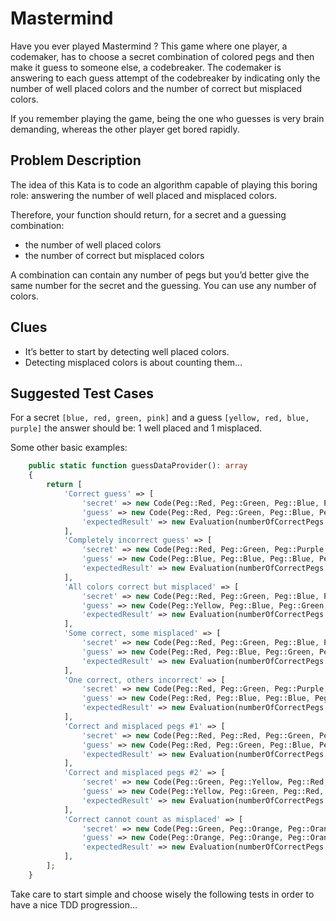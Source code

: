 # Mastermind

Have you ever played Mastermind ? This game where one player, a codemaker, has to choose a secret combination of colored pegs and then make it guess to someone else, a codebreaker. The codemaker is answering to each guess attempt of the codebreaker by indicating only the number of well placed colors and the number of correct but misplaced colors.

If you remember playing the game, being the one who guesses is very brain demanding, whereas the other player get bored rapidly.

## Problem Description

The idea of this Kata is to code an algorithm capable of playing this boring role: answering the number of well placed and misplaced colors.

Therefore, your function should return, for a secret and a guessing combination:
- the number of well placed colors
- the number of correct but misplaced colors

A combination can contain any number of pegs but you’d better give the same number for the secret and the guessing. You can use any number of colors.

## Clues

- It’s better to start by detecting well placed colors.
- Detecting misplaced colors is about counting them…

## Suggested Test Cases

For a secret `[blue, red, green, pink]` and a guess `[yellow, red, blue, purple]` the answer should be: 1 well placed and 1 misplaced.

Some other basic examples:

```php
    public static function guessDataProvider(): array
    {
        return [
            'Correct guess' => [
                'secret' => new Code(Peg::Red, Peg::Green, Peg::Blue, Peg::Yellow),
                'guess' => new Code(Peg::Red, Peg::Green, Peg::Blue, Peg::Yellow),
                'expectedResult' => new Evaluation(numberOfCorrectPegs: 4, numberOfMisplacedPegs: 0),
            ],
            'Completely incorrect guess' => [
                'secret' => new Code(Peg::Red, Peg::Green, Peg::Purple, Peg::Yellow),
                'guess' => new Code(Peg::Blue, Peg::Blue, Peg::Blue, Peg::Blue),
                'expectedResult' => new Evaluation(numberOfCorrectPegs: 0, numberOfMisplacedPegs: 0),
            ],
            'All colors correct but misplaced' => [
                'secret' => new Code(Peg::Red, Peg::Green, Peg::Blue, Peg::Yellow),
                'guess' => new Code(Peg::Yellow, Peg::Blue, Peg::Green, Peg::Red),
                'expectedResult' => new Evaluation(numberOfCorrectPegs: 0, numberOfMisplacedPegs: 4),
            ],
            'Some correct, some misplaced' => [
                'secret' => new Code(Peg::Red, Peg::Green, Peg::Blue, Peg::Yellow),
                'guess' => new Code(Peg::Red, Peg::Blue, Peg::Green, Peg::Blue),
                'expectedResult' => new Evaluation(numberOfCorrectPegs: 1, numberOfMisplacedPegs: 2),
            ],
            'One correct, others incorrect' => [
                'secret' => new Code(Peg::Red, Peg::Green, Peg::Purple, Peg::Yellow),
                'guess' => new Code(Peg::Red, Peg::Blue, Peg::Blue, Peg::Blue),
                'expectedResult' => new Evaluation(numberOfCorrectPegs: 1, numberOfMisplacedPegs: 0),
            ],
            'Correct and misplaced pegs #1' => [
                'secret' => new Code(Peg::Red, Peg::Red, Peg::Green, Peg::Green),
                'guess' => new Code(Peg::Red, Peg::Green, Peg::Blue, Peg::Blue),
                'expectedResult' => new Evaluation(numberOfCorrectPegs: 1, numberOfMisplacedPegs: 1),
            ],
            'Correct and misplaced pegs #2' => [
                'secret' => new Code(Peg::Green, Peg::Yellow, Peg::Red, Peg::Red),
                'guess' => new Code(Peg::Yellow, Peg::Green, Peg::Red, Peg::Red),
                'expectedResult' => new Evaluation(numberOfCorrectPegs: 2, numberOfMisplacedPegs: 2),
            ],
            'Correct cannot count as misplaced' => [
                'secret' => new Code(Peg::Green, Peg::Orange, Peg::Orange, Peg::Red),
                'guess' => new Code(Peg::Orange, Peg::Orange, Peg::Orange, Peg::Orange),
                'expectedResult' => new Evaluation(numberOfCorrectPegs: 2, numberOfMisplacedPegs: 0),
            ],
        ];
    }
```

Take care to start simple and choose wisely the following tests in order to have a nice TDD progression…
